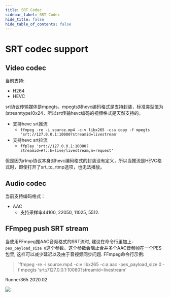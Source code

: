 ```yaml
---
title: SRT Codec
sidebar_label: SRT Codec
hide_title: false
hide_table_of_contents: false
---
```


# SRT codec support

## Video codec

当前支持:
* H264
* HEVC

srt协议传输媒体是mpegts。mpegts对hevc编码格式是支持封装，标准类型值为(streamtype)0x24，所以srt传输hevc编码的视频格式是天然支持的。

* 支持hevc srt推流
    - `ffmpeg -re -i source.mp4 -c:v libx265 -c:a copy -f mpegts 'srt://127.0.0.1:10080?streamid=livestream'`
* 支持hevc srt拉流
    - `ffplay 'srt://127.0.0.1:10080?streamid=#!::h=live/livestream,m=request'` 


但是因为rtmp协议本身对hevc编码格式的封装没有定义，所以当推流是HEVC格式时，即使打开了srt_to_rtmp选项，也无法播放。

## Audio codec

当前支持编码格式：
* AAC
    - 支持采样率44100, 22050, 11025, 5512.

## FFmpeg push SRT stream

当使用FFmpeg推AAC音频格式的SRT流时, 建议在命令行里加上`-pes_payload_size 0`这个参数。这个参数会阻止合并多个AAC音频帧在一个PES包里,
这样可以减少延迟以及由于音视频同步问题.
FFmpeg命令行示例:
> `ffmpeg -re -i source.mp4 -c:v libx265 -c:a aac -pes_payload_size 0 -f mpegts 'srt://127.0.0.1:10080?streamid=livestream'

Runner365 2020.02

![](https://ossrs.net/gif/v1/sls.gif?site=ossrs.io&path=/lts/doc/zh/v5/srt-codec)


